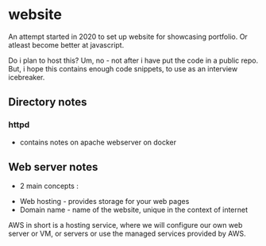 # website
An attempt started in 2020 to set up website for showcasing portfolio. Or atleast become better
at javascript. 

Do i plan to host this? Um, no - not after i have put the code in a public repo.
But, i hope this contains enough code snippets, to use as an interview icebreaker.

## Directory notes

### httpd
* contains notes on apache webserver on docker

## Web server notes

* 2 main concepts :
 - Web hosting - provides storage for your web pages
 - Domain name - name of the website, unique in the context of internet
 
AWS in short is a hosting service, where we will configure our own web server or VM, or servers or 
use the managed services provided by AWS.


